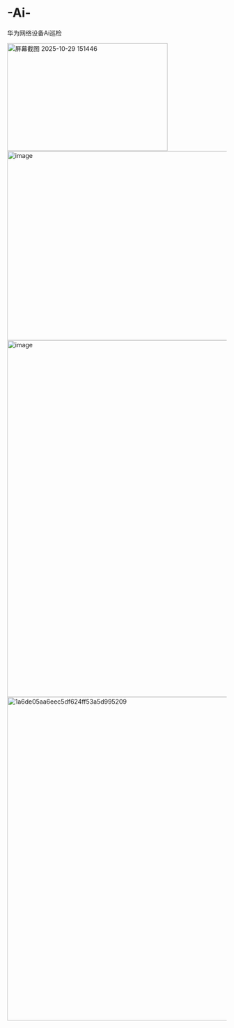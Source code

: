 # -Ai-
华为网络设备Ai巡检


<img width="368" height="248" alt="屏幕截图 2025-10-29 151446" src="https://github.com/user-attachments/assets/254db482-322c-43c3-b167-eb25c2a91851" />


<img width="1080" height="435" alt="image" src="https://github.com/user-attachments/assets/4f309ba7-416e-4cc6-8fd2-cdeb937a16ab" />

<img width="1495" height="820" alt="image" src="https://github.com/user-attachments/assets/f3a356c0-aa88-4048-ad52-c0cd6ac28435" />
<img width="1361" height="744" alt="1a6de05aa6eec5df624ff53a5d995209" src="https://github.com/user-attachments/assets/e83c846b-da32-4576-b57d-10f2fed68269" />

